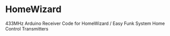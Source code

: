 # HomeWizard
433MHz Arduino Receiver Code for HomeWizard / Easy Funk System Home Control Transmitters
